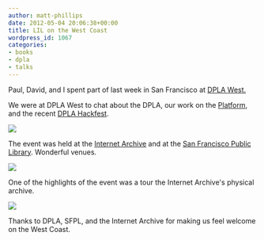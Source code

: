```yaml
---
author: matt-phillips
date: 2012-05-04 20:06:38+00:00
title: LIL on the West Coast
wordpress_id: 1067
categories:
- books
- dpla
- talks
---
```


Paul, David, and I spent part of last week in San Francisco at [DPLA West.](http://dp.la/get-involved/events/dplawest/)

We were at DPLA West to chat about the DPLA, our work on the [Platform](http://dp.la/dev/wiki/), and the recent [DPLA Hackfest](http://blogs.law.harvard.edu/dplaalpha/2012/04/06/dpla-hackathon-gives-developers-first-look-at-dpla-platform/).

[![](http://librarylab.law.harvard.edu/blog/wp-content/uploads/2012/05/IMG_0139-e1336163643710.jpg)](http://librarylab.law.harvard.edu/blog/wp-content/uploads/2012/05/IMG_0139-e1336163643710.jpg)

The event was held at the [Internet Archive](http://archive.org/) and at the [San Francisco Public Library](http://sfpl.org/). Wonderful venues.

[![](http://librarylab.law.harvard.edu/blog/wp-content/uploads/2012/05/IMG_01261-e1336163273737.jpg)](http://librarylab.law.harvard.edu/blog/wp-content/uploads/2012/05/IMG_01261-e1336163273737.jpg)

One of the highlights of the event was a tour the Internet Archive's physical archive.

[![](http://librarylab.law.harvard.edu/blog/wp-content/uploads/2012/05/IMG_0130-e1336163526102.jpg)](http://librarylab.law.harvard.edu/blog/wp-content/uploads/2012/05/IMG_0130-e1336163526102.jpg)

Thanks to DPLA, SFPL, and the Internet Archive for making us feel welcome on the West Coast.
